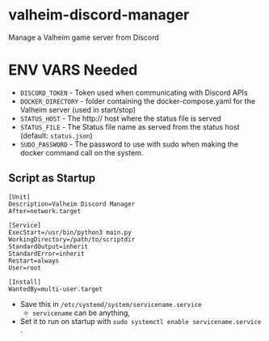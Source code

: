# valheim-discord-manager
Manage a Valheim game server from Discord


# ENV VARS Needed
- `DISCORD_TOKEN` - Token used when communicating with Discord APIs
- `DOCKER_DIRECTORY` - folder containing the docker-compose.yaml for the Valheim server (used in start/stop)
- `STATUS_HOST` - The http:// host where the status file is served
- `STATUS_FILE` - The Status file name as served from the status host (default: `status.json`)
- `SUDO_PASSWORD` - The password to use with sudo when making the docker command call on the system.

## Script as Startup
```
[Unit]
Description=Valheim Discord Manager
After=network.target

[Service]
ExecStart=/usr/bin/python3 main.py
WorkingDirectory=/path/to/scriptdir
StandardOutput=inherit
StandardError=inherit
Restart=always
User=root

[Install]
WantedBy=multi-user.target
```
* Save this in `/etc/systemd/system/servicename.service` 
  * `servicename` can be anything, 
* Set it to run on startup with `sudo systemctl enable servicename.service` .